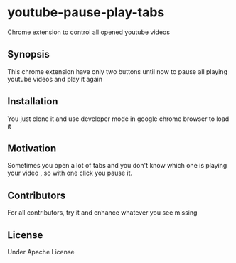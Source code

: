 # youtube-pause-play-tabs
Chrome extension to control all opened youtube videos 

## Synopsis

This chrome extension have only two buttons until now to pause all playing youtube videos and play it again

## Installation

You just clone it and use developer mode in google chrome browser to load it 

## Motivation

Sometimes you open a lot of tabs and you don't know which one is playing your video , so with one click you pause it.

## Contributors

For all contributors, try it and enhance whatever you see missing 

## License

Under Apache License 
